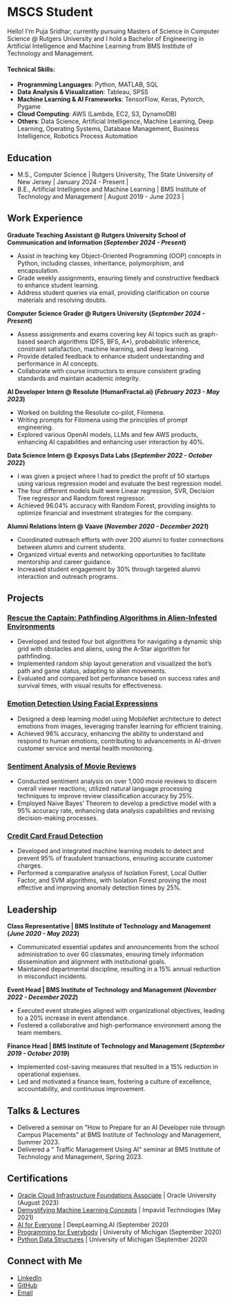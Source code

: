 # MSCS Student
Hello! I'm Puja Sridhar, currently pursuing Masters of Science in Computer Science @ Rutgers University and I hold a Bachelor of Engineering in Artificial Intelligence and Machine Learning from BMS Institute of Technology and Management.

#### Technical Skills:
- **Programming Languages**: Python, MATLAB, SQL
- **Data Analysis & Visualization**: Tableau, SPSS
- **Machine Learning & AI Frameworks**: TensorFlow, Keras, Pytorch, Pygame
- **Cloud Computing**: AWS (Lambda, EC2, S3, DynamoDB)
- **Others**: Data Science, Artificial Intelligence, Machine Learning, Deep Learning, Operating Systems, Database Management, Business Intelligence, Robotics Process Automation 

## Education

- M.S., Computer Science | Rutgers University, The State University of New Jersey | January 2024 - Present |
- B.E., Artificial Intelligence and Machine Learning | BMS Institute of Technology and Management | August 2019 - June 2023 |

## Work Experience

**Graduate Teaching Assistant @ Rutgers University School of Communication and Information (_September 2024 - Present_)**
- Assist in teaching key Object-Oriented Programming (OOP) concepts in Python, including classes, inheritance, polymorphism, and encapsulation.
- Grade weekly assignments, ensuring timely and constructive feedback to enhance student learning.
- Address student queries via email, providing clarification on course materials and resolving doubts.
  
**Computer Science Grader @ Rutgers University (_September 2024 - Present_)**
- Assess assignments and exams covering key AI topics such as graph-based search algorithms (DFS, BFS, A*), probabilistic inference, constraint satisfaction, machine learning, and deep learning.
- Provide detailed feedback to enhance student understanding and performance in AI concepts.
- Collaborate with course instructors to ensure consistent grading standards and maintain academic integrity.

**AI Developer Intern @ Resolute (HumanFractal.ai) (_February 2023 - May 2023_)**                                    
- Worked on building the Resolute co-pilot, Filomena.
- Writing prompts for Filomena using the principles of prompt engineering.
- Explored various OpenAI models, LLMs and few AWS products, enhancing AI capabilities and enhancing user interaction by 40%.

**Data Science Intern @ Exposys Data Labs (_September 2022 - October 2022_)** <br>
- I was given a project where I had to predict the profit of 50 startups using various regression model and evaluate the best regression model.
- The four different models built were Linear regression, SVR, Decision Tree regressor and Random forest regressor.
- Achieved 96.04% accuracy with Random Forest, providing insights to optimize financial and investment strategies for the company.

**Alumni Relations Intern @ Vaave (_November 2020 - December 2021_)** <br>
- Coordinated outreach efforts with over 200 alumni to foster connections between alumni and current students.
- Organized virtual events and networking opportunities to facilitate mentorship and career guidance.
- Increased student engagement by 30% through targeted alumni interaction and outreach programs.


## Projects

### [Rescue the Captain: Pathfinding Algorithms in Alien-Infested Environments](https://github.com/PujaSridhar/AI-Project1/tree/main)
- Developed and tested four bot algorithms for navigating a dynamic ship grid with obstacles and aliens, using the A-Star algorithm for pathfinding.
- Implemented random ship layout generation and visualized the bot’s path and game status, adapting to alien movements.
- Evaluated and compared bot performance based on success rates and survival times, with visual results for effectiveness.

### [Emotion Detection Using Facial Expressions](https://github.com/PujaSridhar/Emotion-Recognition-using-Facial-Expressions)
- Designed a deep learning model using MobileNet architecture to detect emotions from images, leveraging transfer learning for efficient training.
- Achieved 96% accuracy, enhancing the ability to understand and respond to human emotions, contributing to advancements in AI-driven customer service and mental health monitoring.

### [Sentiment Analysis of Movie Reviews](https://github.com/PujaSridhar/Sentiment-analysis-of-movie-reviews)
- Conducted sentiment analysis on over 1,000 movie reviews to discern overall viewer reactions; utilized natural language processing techniques to improve review classification accuracy by 25%.
- Employed Naive Bayes’ Theorem to develop a predictive model with a 95% accuracy rate, enhancing data analysis capabilities and revising decision-making processes.

### [Credit Card Fraud Detection](https://github.com/PujaSridhar/Credit_Card_Fraud_Detection)
- Developed and integrated machine learning models to detect and prevent 95% of fraudulent transactions, ensuring accurate customer charges.
- Performed a comparative analysis of Isolation Forest, Local Outlier Factor, and SVM algorithms, with Isolation Forest proving the most effective and improving anomaly detection times by 25%.


## Leadership
**Class Representative | BMS Institute of Technology and Management (_June 2020 - May 2023_)**
- Communicated essential updates and announcements from the school administration to over 60 classmates, ensuring timely information dissemination and alignment with institutional goals.
- Maintained departmental discipline, resulting in a 15% annual reduction in misconduct incidents.
  
**Event Head | BMS Institute of Technology and Management (_November 2022 - December 2022_)**
- Executed event strategies aligned with organizational objectives, leading to a 20% increase in event attendance.
- Fostered a collaborative and high-performance environment among the team members.

**Finance Head | BMS Institute of Technology and Management (_September 2019 - October 2019_)**
- Implemented cost-saving measures that resulted in a 15% reduction in operational expenses.
- Led and motivated a finance team, fostering a culture of excellence, accountability, and continuous improvement.
  
## Talks & Lectures
- Delivered a seminar on "How to Prepare for an AI Developer role through Campus Placements" at BMS Institute of Technology and Management, Summer 2023.
- Delivered a " Traffic Management Using AI" seminar at BMS Institute of Technology and Management, Spring 2023.

## Certifications
- [Oracle Cloud Infrastructure Foundations Associate](https://drive.google.com/file/d/1HiIjc0MNB5iEeUawWgNuQVs051v2f7mu/view?usp=sharing) | Oracle University (August 2023)
- [Demystifying Machine Learning Concepts](https://drive.google.com/file/d/1rP8fQXfc1Q8gB6MNXZPyHo2wY9JhZfRU/view?usp=sharing) | Impavid Technologies (May 2021)
- [AI for Everyone](https://coursera.org/share/7c044a28fe65edc8d23c984ab3c51a50) | DeepLearning.AI (September 2020)
- [Programming for Everybody](https://coursera.org/share/eb846c2ec1f83b2472db7c5efe0ce4da) | University of Michigan (September 2020)
- [Python Data Structures](https://coursera.org/share/c5f8756b5e841c310c431b27d2057b20) | University of Michigan (September 2020)

## Connect with Me
- [LinkedIn](https://www.linkedin.com/in/pujasridhar)
- [GitHub](https://github.com/pujasridhar)
- [Email](mailto:pujasridhar28@gmail.com)  
